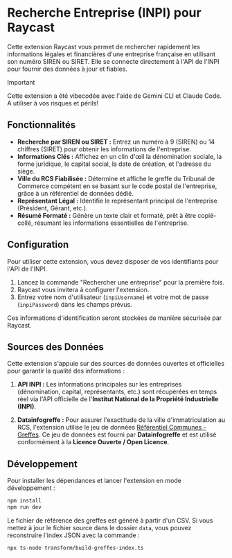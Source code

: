 # Recherche Entreprise (INPI) pour Raycast

Cette extension Raycast vous permet de rechercher rapidement les informations légales et financières d'une entreprise française en utilisant son numéro SIREN ou SIRET. Elle se connecte directement à l'API de l'INPI pour fournir des données à jour et fiables.

> [!IMPORTANT]
> Cette extension a été vibecodée avec l'aide de Gemini CLI et Claude Code. A utiliser à vos risques et périls!

## Fonctionnalités

- **Recherche par SIREN ou SIRET :** Entrez un numéro à 9 (SIREN) ou 14 chiffres (SIRET) pour obtenir les informations de l'entreprise.
- **Informations Clés :** Affichez en un clin d'œil la dénomination sociale, la forme juridique, le capital social, la date de création, et l'adresse du siège.
- **Ville du RCS Fiabilisée :** Détermine et affiche le greffe du Tribunal de Commerce compétent en se basant sur le code postal de l'entreprise, grâce à un référentiel de données dédié.
- **Représentant Légal :** Identifie le représentant principal de l'entreprise (Président, Gérant, etc.).
- **Résumé Formaté :** Génère un texte clair et formaté, prêt à être copié-collé, résumant les informations essentielles de l'entreprise.

## Configuration

Pour utiliser cette extension, vous devez disposer de vos identifiants pour l'API de l'INPI.

1.  Lancez la commande "Rechercher une entreprise" pour la première fois.
2.  Raycast vous invitera à configurer l'extension.
3.  Entrez votre nom d'utilisateur (`inpiUsername`) et votre mot de passe (`inpiPassword`) dans les champs prévus.

Ces informations d'identification seront stockées de manière sécurisée par Raycast.

## Sources des Données

Cette extension s'appuie sur des sources de données ouvertes et officielles pour garantir la qualité des informations :

1.  **API INPI :** Les informations principales sur les entreprises (dénomination, capital, représentants, etc.) sont récupérées en temps réel via l'API officielle de l'**Institut National de la Propriété Industrielle (INPI)**.

2.  **Datainfogreffe :** Pour assurer l'exactitude de la ville d'immatriculation au RCS, l'extension utilise le jeu de données [Référentiel Communes - Greffes](https://opendata.datainfogreffe.fr/explore/assets/referentiel-communes-greffes/). Ce jeu de données est fourni par **Datainfogreffe** et est utilisé conformément à la **Licence Ouverte / Open Licence**.

## Développement

Pour installer les dépendances et lancer l'extension en mode développement :

```bash
npm install
npm run dev
```

Le fichier de référence des greffes est généré à partir d'un CSV. Si vous mettez à jour le fichier source dans le dossier `data`, vous pouvez reconstruire l'index JSON avec la commande :

```bash
npx ts-node transform/build-greffes-index.ts
```

